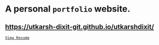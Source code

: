 # A personal `portfolio` website.
## https://utkarsh-dixit-git.github.io/utkarshdixit/
[`View Resume`](https://utkarsh-dixit-git.github.io/utkarshdixit/Resume.pdf)
